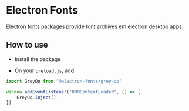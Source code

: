 # Electron Fonts

Electron fonts packages provide font archives em electron desktop apps.

## How to use

* Install the package

* On your `preload.js`, add:

```ts
import GreyQo from "@electron-fonts/grey-qo"

window.addEventListener("DOMContentLoaded", () => {
    GreyQo.inject()
})
```